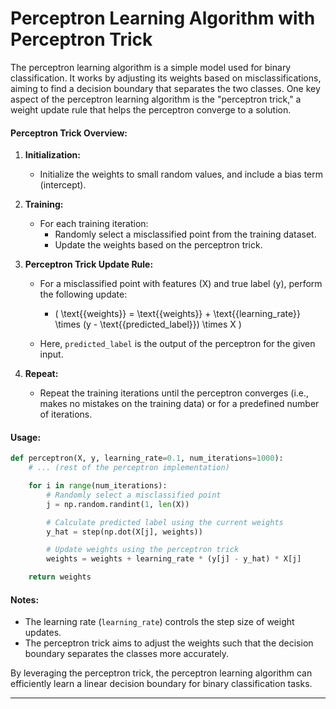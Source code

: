 # Perceptron Learning Algorithm with Perceptron Trick

The perceptron learning algorithm is a simple model used for binary classification. It works by adjusting its weights based on misclassifications, aiming to find a decision boundary that separates the two classes. One key aspect of the perceptron learning algorithm is the "perceptron trick," a weight update rule that helps the perceptron converge to a solution.

#### Perceptron Trick Overview:

1. **Initialization:**
   - Initialize the weights to small random values, and include a bias term (intercept).

2. **Training:**
   - For each training iteration:
     - Randomly select a misclassified point from the training dataset.
     - Update the weights based on the perceptron trick.

3. **Perceptron Trick Update Rule:**
   - For a misclassified point with features \(X\) and true label \(y\), perform the following update:
     - \( \text{{weights}} = \text{{weights}} + \text{{learning\_rate}} \times (y - \text{{predicted\_label}}) \times X \)

   - Here, `predicted_label` is the output of the perceptron for the given input.

4. **Repeat:**
   - Repeat the training iterations until the perceptron converges (i.e., makes no mistakes on the training data) or for a predefined number of iterations.

#### Usage:

```python
def perceptron(X, y, learning_rate=0.1, num_iterations=1000):
    # ... (rest of the perceptron implementation)

    for i in range(num_iterations):
        # Randomly select a misclassified point
        j = np.random.randint(1, len(X))

        # Calculate predicted label using the current weights
        y_hat = step(np.dot(X[j], weights))

        # Update weights using the perceptron trick
        weights = weights + learning_rate * (y[j] - y_hat) * X[j]

    return weights
```

#### Notes:
- The learning rate (`learning_rate`) controls the step size of weight updates.
- The perceptron trick aims to adjust the weights such that the decision boundary separates the classes more accurately.

By leveraging the perceptron trick, the perceptron learning algorithm can efficiently learn a linear decision boundary for binary classification tasks.

---
